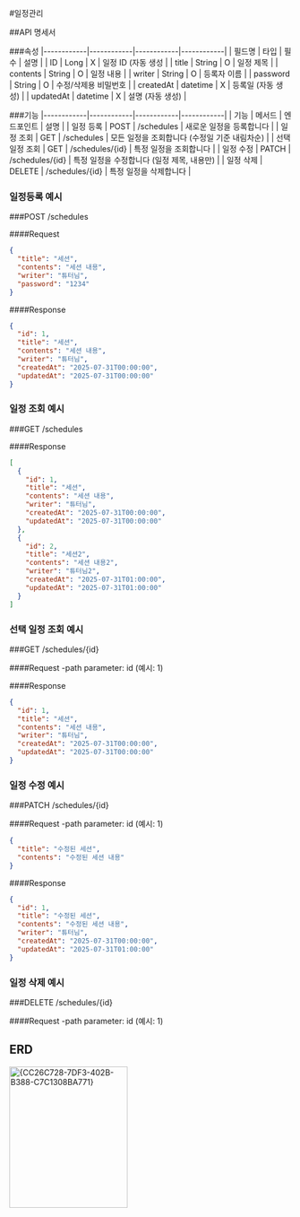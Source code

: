 #일정관리

##API 명세서

###속성
|------------|------------|------------|------------|
|   필드명      |   타입        |   필수   |   설명   |
|   ID          |   Long       |   X   |   일정 ID (자동 생성  |
|   title       |   String     |   O   |   일정 제목           |
|   contents    |   String     |   O   |   일정 내용           |
|   writer      |   String     |   O   |   등록자 이름         |
|   password    |   String     |   O   |   수정/삭제용 비밀번호 |
|   createdAt   |   datetime   |   X   |   등록일 (자동 생성)   |
|   updatedAt   |   datetime   |   X   |   설명 (자동 생성)     |


###기능
|------------|------------|------------|------------|
|    기능        |   메서드    |   엔드포인트      |                     설명                     |
|  일정 등록      |  POST      |  /schedules      | 새로운 일정을 등록합니다                      |
|  일정 조회      |  GET       |  /schedules      | 모든 일정을 조회합니다 (수정일 기준 내림차순)  |
|  선택 일정 조회 |  GET       |  /schedules/{id} | 특정 일정을 조회합니다                        |
|  일정 수정      |  PATCH     |  /schedules/{id} | 특정 일정을 수정합니다 (일정 제목, 내용만)     |
|  일정 삭제      |  DELETE    |  /schedules/{id} | 특정 일정을 삭제합니다                        | 



### 일정등록 예시
###POST  /schedules

####Request
```JSON
{
  "title": "세션",
  "contents": "세션 내용",
  "writer": "튜터님",
  "password": "1234"
}
```
####Response
```JSON
{
  "id": 1,
  "title": "세션",
  "contents": "세션 내용",
  "writer": "튜터님",
  "createdAt": "2025-07-31T00:00:00",
  "updatedAt": "2025-07-31T00:00:00"
}
```

### 일정 조회 예시
###GET  /schedules

####Response
```JSON
[
  {
    "id": 1,
    "title": "세션",
    "contents": "세션 내용",
    "writer": "튜터님",
    "createdAt": "2025-07-31T00:00:00",
    "updatedAt": "2025-07-31T00:00:00"
  },
  {
    "id": 2,
    "title": "세션2",
    "contents": "세션 내용2",
    "writer": "튜터님2",
    "createdAt": "2025-07-31T01:00:00",
    "updatedAt": "2025-07-31T01:00:00"
  }
]
```

### 선택 일정 조회 예시
###GET  /schedules/{id}

####Request
-path parameter: id (예시: 1) 

####Response
```JSON
{
  "id": 1,
  "title": "세션",
  "contents": "세션 내용",
  "writer": "튜터님",
  "createdAt": "2025-07-31T00:00:00",
  "updatedAt": "2025-07-31T00:00:00"
}
```

### 일정 수정 예시
###PATCH  /schedules/{id}

####Request
-path parameter: id (예시: 1)
```JSON
{
  "title": "수정된 세션",
  "contents": "수정된 세션 내용"
}
```

####Response
```JSON
{
  "id": 1,
  "title": "수정된 세션",
  "contents": "수정된 세션 내용",
  "writer": "튜터님",
  "createdAt": "2025-07-31T00:00:00",
  "updatedAt": "2025-07-31T01:00:00"
}
```

### 일정 삭제 예시
###DELETE  /schedules/{id}

####Request
-path parameter: id (예시: 1)



## ERD
<img width="211" height="252" alt="{CC26C728-7DF3-402B-B388-C7C1308BA771}" src="https://github.com/user-attachments/assets/5f02f1fa-0ea3-45a8-82a8-c8d605ec0f0f" />







